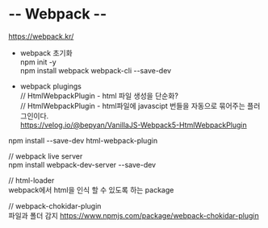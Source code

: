-- Webpack --
=============
https://webpack.kr/

- webpack 초기화   
npm init -y   
npm install webpack webpack-cli --save-dev   

- webpack plugings   
// HtmlWebpackPlugin - html 파일 생성을 단순화?   
// HtmlWebpackPlugin  - html파일에 javascipt 번들을 자동으로 묶어주는 플러그인이다.   
https://velog.io/@bepyan/VanillaJS-Webpack5-HtmlWebpackPlugin   

npm install --save-dev html-webpack-plugin   
   
// webpack live server   
npm install webpack-dev-server --save-dev   

// html-loader   
webpack에서 html을 인식 할 수 있도록 하는 package   


// webpack-chokidar-plugin   
파일과 폴더 감지
https://www.npmjs.com/package/webpack-chokidar-plugin
